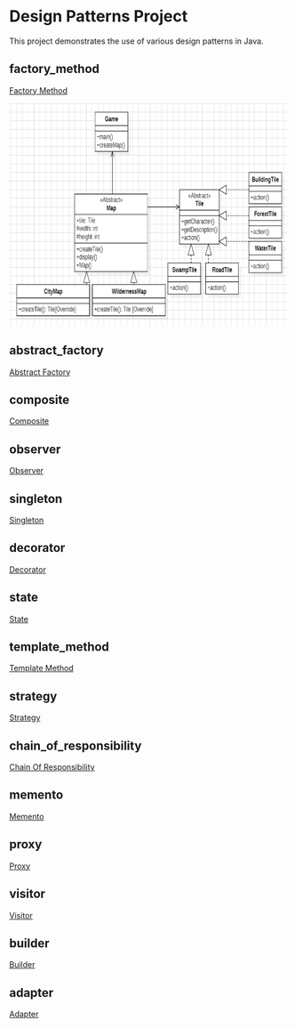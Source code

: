 # Design Patterns Project

This project demonstrates the use of various design patterns in Java.

## factory_method
[Factory Method](https://github.com/JarkkoKarki/design-patterns/tree/master/src/main/java/factory_method)

<img src="https://github.com/JarkkoKarki/design-patterns/blob/master/UML/factory_method_UML.png" alt="UI Preview" width="500" height="400"></img>

## abstract_factory

[Abstract Factory](https://github.com/JarkkoKarki/design-patterns/tree/master/src/main/java/abstract_factory)

## composite

[Composite](https://github.com/JarkkoKarki/design-patterns/tree/master/src/main/java/composite)

## observer

[Observer](https://github.com/JarkkoKarki/design-patterns/tree/master/src/main/java/observer)

## singleton

[Singleton](https://github.com/JarkkoKarki/design-patterns/tree/master/src/main/java/singleton)

## decorator

[Decorator](https://github.com/JarkkoKarki/design-patterns/tree/master/src/main/java/decorator)

## state

[State](https://github.com/JarkkoKarki/design-patterns/tree/master/src/main/java/state)

## template_method

[Template Method](https://github.com/JarkkoKarki/design-patterns/tree/master/src/main/java/template_method)

## strategy

[Strategy](https://github.com/JarkkoKarki/design-patterns/tree/master/src/main/java/strategy)

## chain_of_responsibility

[Chain Of Responsibility](https://github.com/JarkkoKarki/design-patterns/tree/master/src/main/java/chain_of_responsibility)

## memento

[Memento](https://github.com/JarkkoKarki/design-patterns/tree/master/src/main/java/memento)

## proxy

[Proxy](https://github.com/JarkkoKarki/design-patterns/tree/master/src/main/java/proxy)

## visitor

[Visitor](https://github.com/JarkkoKarki/design-patterns/tree/master/src/main/java/visitor)

## builder

[Builder](https://github.com/JarkkoKarki/design-patterns/tree/master/src/main/java/builder)

## adapter

[Adapter](URL)
